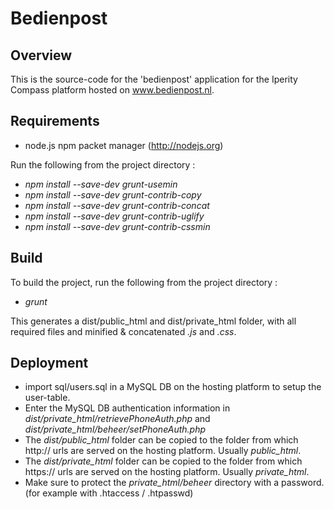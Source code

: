 Bedienpost
=============

Overview
---------
This is the source-code for the 'bedienpost' application for the Iperity Compass platform hosted on www.bedienpost.nl.

Requirements
---------

* node.js npm packet manager (http://nodejs.org)

Run the following from the project directory :

- *npm install --save-dev grunt-usemin*
- *npm install --save-dev grunt-contrib-copy*
- *npm install --save-dev grunt-contrib-concat*
- *npm install --save-dev grunt-contrib-uglify*
- *npm install --save-dev grunt-contrib-cssmin*

Build
---------

To build the project, run the following from the project directory :

- *grunt*

This generates a dist/public_html and dist/private_html folder, with all required files and minified & concatenated *.js* and *.css*.

Deployment
---------

* import sql/users.sql in a MySQL DB on the hosting platform to setup the user-table.
* Enter the MySQL DB authentication information in *dist/private_html/retrievePhoneAuth.php* and *dist/private_html/beheer/setPhoneAuth.php*
* The *dist/public_html* folder can be copied to the folder from which http:// urls are served on the hosting platform. Usually *public_html*.
* The *dist/private_html* folder can be copied to the folder from which https:// urls are served on the hosting platform. Usually *private_html*.
* Make sure to protect the *private_html/beheer* directory with a password. (for example with .htaccess / .htpasswd)
